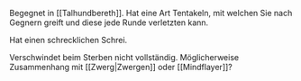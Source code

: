 Begegnet in [[Talhundbereth]]. Hat eine Art Tentakeln, mit welchen Sie nach Gegnern greift und diese jede Runde verletzten kann.

Hat einen schrecklichen Schrei.

Verschwindet beim Sterben nicht vollständig. Möglicherweise Zusammenhang mit [[Zwerg|Zwergen]] oder [[Mindflayer]]?